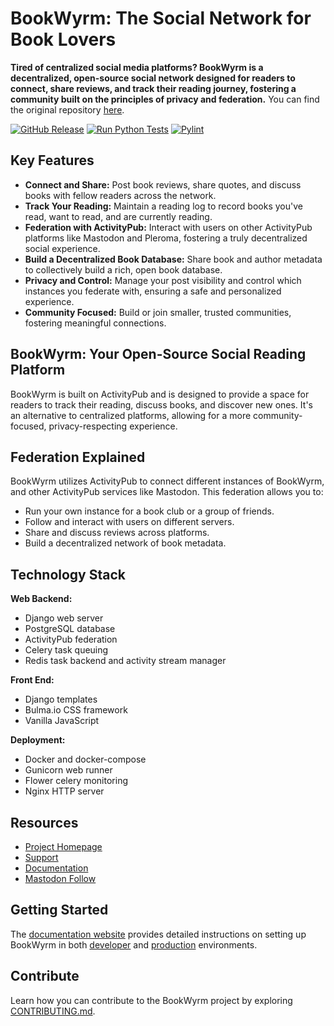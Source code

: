 # BookWyrm: The Social Network for Book Lovers

**Tired of centralized social media platforms? BookWyrm is a decentralized, open-source social network designed for readers to connect, share reviews, and track their reading journey, fostering a community built on the principles of privacy and federation.**  You can find the original repository [here](https://github.com/bookwyrm-social/bookwyrm).

[![GitHub Release](https://img.shields.io/github/release/bookwyrm-social/bookwyrm.svg?colorB=58839b)](https://github.com/bookwyrm-social/bookwyrm/releases)
[![Run Python Tests](https://github.com/bookwyrm-social/bookwyrm/actions/workflows/django-tests.yml/badge.svg)](https://github.com/bookwyrm-social/bookwyrm/actions/workflows/django-tests.yml)
[![Pylint](https://github.com/bookwyrm-social/bookwyrm/actions/workflows/pylint.yml/badge.svg)](https://github.com/bookwyrm-social/bookwyrm/actions/workflows/pylint.yml)

## Key Features

*   **Connect and Share:** Post book reviews, share quotes, and discuss books with fellow readers across the network.
*   **Track Your Reading:** Maintain a reading log to record books you've read, want to read, and are currently reading.
*   **Federation with ActivityPub:** Interact with users on other ActivityPub platforms like Mastodon and Pleroma, fostering a truly decentralized social experience.
*   **Build a Decentralized Book Database:**  Share book and author metadata to collectively build a rich, open book database.
*   **Privacy and Control:** Manage your post visibility and control which instances you federate with, ensuring a safe and personalized experience.
*   **Community Focused:** Build or join smaller, trusted communities, fostering meaningful connections.

## BookWyrm: Your Open-Source Social Reading Platform

BookWyrm is built on ActivityPub and is designed to provide a space for readers to track their reading, discuss books, and discover new ones.  It's an alternative to centralized platforms, allowing for a more community-focused, privacy-respecting experience.

## Federation Explained

BookWyrm utilizes ActivityPub to connect different instances of BookWyrm, and other ActivityPub services like Mastodon. This federation allows you to:

*   Run your own instance for a book club or a group of friends.
*   Follow and interact with users on different servers.
*   Share and discuss reviews across platforms.
*   Build a decentralized network of book metadata.

## Technology Stack

**Web Backend:**

*   Django web server
*   PostgreSQL database
*   ActivityPub federation
*   Celery task queuing
*   Redis task backend and activity stream manager

**Front End:**

*   Django templates
*   Bulma.io CSS framework
*   Vanilla JavaScript

**Deployment:**

*   Docker and docker-compose
*   Gunicorn web runner
*   Flower celery monitoring
*   Nginx HTTP server

## Resources

*   [Project Homepage](https://joinbookwyrm.com/)
*   [Support](https://patreon.com/bookwyrm)
*   [Documentation](https://docs.joinbookwyrm.com/)
*   [Mastodon Follow](https://tech.lgbt/@bookwyrm)

## Getting Started

The [documentation website](https://docs.joinbookwyrm.com/) provides detailed instructions on setting up BookWyrm in both [developer](https://docs.joinbookwyrm.com/install-dev.html) and [production](https://docs.joinbookwyrm.com/install-prod.html) environments.

## Contribute

Learn how you can contribute to the BookWyrm project by exploring [CONTRIBUTING.md](https://github.com/bookwyrm-social/bookwyrm/blob/main/CONTRIBUTING.md).
